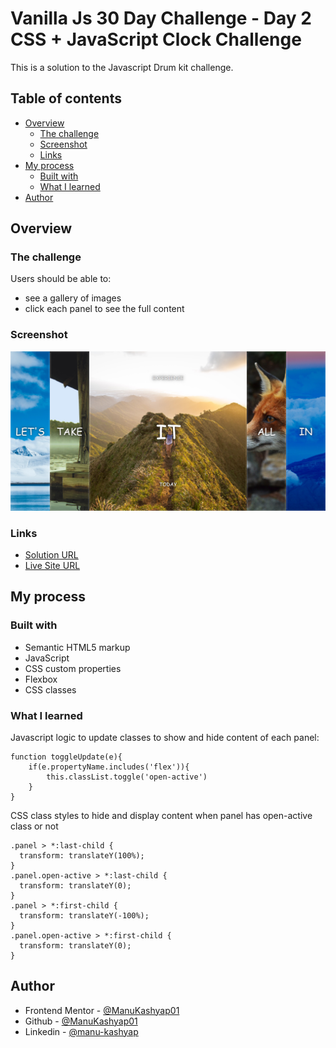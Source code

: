 # Vanilla Js 30 Day Challenge - Day 2 CSS + JavaScript Clock Challenge

This is a solution to the Javascript Drum kit challenge.

## Table of contents

- [Overview](#overview)
  - [The challenge](#the-challenge)
  - [Screenshot](#screenshot)
  - [Links](#links)
- [My process](#my-process)
  - [Built with](#built-with)
  - [What I learned](#what-i-learned)
- [Author](#author)

## Overview

### The challenge

Users should be able to:

- see a gallery of images
- click each panel to see the full content

### Screenshot

![](./screenshot.png)

### Links

- [Solution URL](https://github.com/ManuKashyap01/Vanilla-JS-30-Day-Challenge)
- [Live Site URL](https://day-5-flex-image-gallery.netlify.app/)

## My process

### Built with

- Semantic HTML5 markup
- JavaScript
- CSS custom properties
- Flexbox
- CSS classes


### What I learned

Javascript logic to update classes to show and hide content of each panel:

```
function toggleUpdate(e){
    if(e.propertyName.includes('flex')){
        this.classList.toggle('open-active')
    }
}
```

CSS class styles to hide and display content when panel has open-active class or not
```
.panel > *:last-child {
  transform: translateY(100%);
}
.panel.open-active > *:last-child {
  transform: translateY(0);
}
.panel > *:first-child {
  transform: translateY(-100%);
}
.panel.open-active > *:first-child {
  transform: translateY(0);
}
```

## Author

- Frontend Mentor - [@ManuKashyap01](https://www.frontendmentor.io/profile/ManuKashyap01)
- Github - [@ManuKashyap01](https://github.com/ManuKashyap01)
- Linkedin - [@manu-kashyap](https://www.linkedin.com/in/manu-kashyap/)
